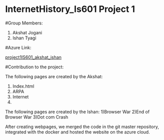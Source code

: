 # InternetHistory_Is601 Project 1

#Group Members:

1) Akshat Jogani
2) Ishan Tyagi

#Azure Link: 

[project1IS601_akshat_ishan](http://historyofinternetis601.eastus.azurecontainer.io/index.html)

#Contribution to the project: 

The following pages are created by the Akshat:
1) Index.html
2) ARPA
3) Internet
4) 
The following pages are created by the Ishan: 
1)Browser War
2)End of Browser War
3)Dot com Crash

After creating webpages, we merged the code in the git master repository, integrated with the docker and hosted the website on the azure cloud.
